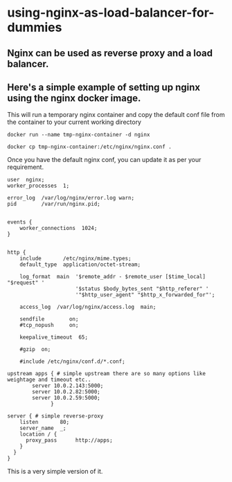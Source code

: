 # using-nginx-as-load-balancer-for-dummies

## Nginx can be used as reverse proxy and a load balancer.

## Here's a simple example of setting up nginx using the nginx docker image.

This will run a temporary nginx container and copy the default conf file from the container to your current working directory

```
docker run --name tmp-nginx-container -d nginx

docker cp tmp-nginx-container:/etc/nginx/nginx.conf .

```

Once you have the default nginx conf, you can update it as per your requirement.

```
user  nginx;
worker_processes  1;

error_log  /var/log/nginx/error.log warn;
pid        /var/run/nginx.pid;


events {
    worker_connections  1024;
}


http {
    include       /etc/nginx/mime.types;
    default_type  application/octet-stream;

    log_format  main  '$remote_addr - $remote_user [$time_local] "$request" '
                      '$status $body_bytes_sent "$http_referer" '
                      '"$http_user_agent" "$http_x_forwarded_for"';

    access_log  /var/log/nginx/access.log  main;

    sendfile        on;
    #tcp_nopush     on;

    keepalive_timeout  65;

    #gzip  on;

    #include /etc/nginx/conf.d/*.conf;

upstream apps { # simple upstream there are so many options like weightage and timeout etc..
        server 10.0.2.143:5000;
        server 10.0.2.82:5000;
        server 10.0.2.59:5000;
              }

server { # simple reverse-proxy
    listen       80;
    server_name  _;
    location / {
      proxy_pass      http://apps;
    }
  }
}

```

This is a very simple version of it.
